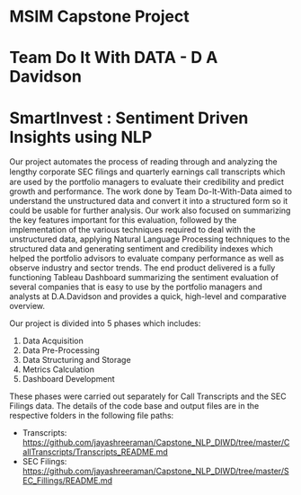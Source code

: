 # MSIM Capstone Project 
# Team Do It With DATA - D A Davidson
# SmartInvest : Sentiment Driven Insights using NLP

Our project automates the process of reading through and analyzing the lengthy corporate SEC ﬁlings and quarterly earnings call transcripts which are used by the portfolio managers to evaluate their credibility and predict growth and performance. The work done by Team Do-It-With-Data aimed to understand the unstructured data and convert it into a structured form so it could be usable for further analysis. Our work also focused on summarizing the key features important for this evaluation, followed by the implementation of the various techniques required to deal with the unstructured data, applying Natural Language Processing techniques to the structured data and generating sentiment and credibility indexes which helped the portfolio advisors to evaluate company performance as well as observe industry and sector trends. The end product delivered is a fully functioning Tableau Dashboard summarizing the sentiment evaluation of several companies that is easy to use by the portfolio managers and analysts at D.A.Davidson and provides a quick, high-level and comparative overview. 

Our project is divided into 5 phases which includes: 
1. Data Acquisition 
2. Data Pre-Processing 
3. Data Structuring and Storage 
4. Metrics Calculation 
5. Dashboard Development 

These phases were carried out separately for Call Transcripts and the SEC Filings data.
The details of the code base and output files are in the respective folders in the following file paths:
- Transcripts: https://github.com/jayashreeraman/Capstone_NLP_DIWD/tree/master/CallTranscripts/Transcripts_README.md
- SEC Filings: https://github.com/jayashreeraman/Capstone_NLP_DIWD/tree/master/SEC_Fillings/README.md


